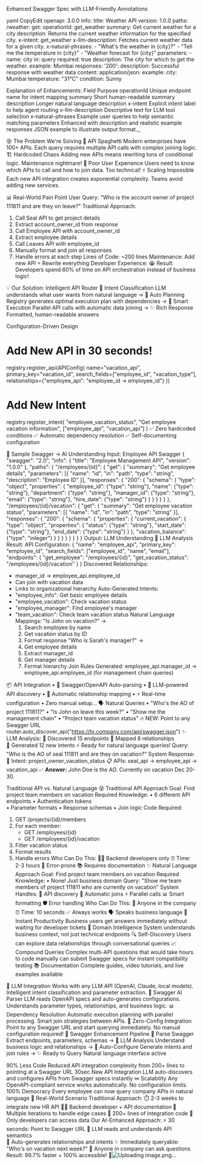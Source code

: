 Enhanced Swagger Spec with LLM-Friendly Annotations

yaml
CopyEdit
openapi: 3.0.0
info:
  title: Weather API
  version: 1.0.0
paths:
  /weather:
    get:
      operationId: get_weather
      summary: Get current weather for a city
      description: Returns the current weather information for the specified city.
      x-intent: get_weather
      x-llm-description: Fetches current weather data for a given city.
      x-natural-phrases:
        - "What's the weather in {city}?"
        - "Tell me the temperature in {city}"
        - "Weather forecast for {city}"
      parameters:
        - name: city
          in: query
          required: true
          description: The city for which to get the weather.
          example: Mumbai
      responses:
        '200':
          description: Successful response with weather data
          content:
            application/json:
              example:
                city: Mumbai
                temperature: "31°C"
                condition: Sunny

Explanation of Enhancements:
Field	Purpose
operationId	Unique endpoint name for intent mapping
summary	Short human-readable summary
description	Longer natural language description
x-intent	Explicit intent label to help agent routing
x-llm-description	Descriptive text for LLM tool selection
x-natural-phrases	Example user queries to help semantic matching
parameters	Enhanced with description and realistic example
responses	JSON example to illustrate output format.,,



😵 The Problem We're Solving
🍝 API Spaghetti
Modern enterprises have 100+ APIs. Each query requires multiple API calls with complex joining logic.
🏗️ Hardcoded Chaos
Adding new APIs means rewriting tons of conditional logic. Maintenance nightmare!
🤷 Poor User Experience
Users need to know which APIs to call and how to join data. Too technical!
⚡ Scaling Impossible
Each new API integration creates exponential complexity. Teams avoid adding new services.

📊 Real-World Pain Point
User Query: "Who is the account owner of project 111811 and are they on leave?"
Traditional Approach:
1. Call Seal API to get project details
2. Extract account_owner_id from response  
3. Call Employee API with account_owner_id
4. Extract employee details
5. Call Leaves API with employee_id
6. Manually format and join all responses
7. Handle errors at each step
Lines of Code: ~200 lines
Maintenance: Add new API = Rewrite everything
Developer Experience: 😭
Result: Developers spend 60% of time on API orchestration instead of business logic!


💡 Our Solution: Intelligent API Router
🎯 Intent Classification
LLM understands what user wants from natural language
→
🔧 Auto Planning
Registry generates optimal execution plan with dependencies
→
🚀 Smart Execution
Parallel API calls with automatic data joining
→
✨ Rich Response
Formatted, human-readable answers


Configuration-Driven Design
# Add New API in 30 seconds!
registry.register_api(APIConfig(
    name="vacation_api",
    primary_key="vacation_id", 
    search_fields=["employee_id", "vacation_type"],
    relationships={"employee_api": "employee_id -> employee_id"}
))
# Add New Intent
registry.register_intent(
    "employee_vacation_status",
    "Get employee vacation information", 
    ["employee_api", "vacation_api"]
)
✅ Zero hardcoded conditions
✅ Automatic dependency resolution
✅ Self-documenting configuration



📄 Sample Swagger → AI Understanding
Input: Employee API Swagger
{
  "swagger": "2.0",
  "info": {
    "title": "Employee Management API",
    "version": "1.0.0"
  },
  "paths": {
    "/employees/{id}": {
      "get": {
        "summary": "Get employee details",
        "parameters": [{
          "name": "id",
          "in": "path", 
          "type": "string",
          "description": "Employee ID"
        }],
        "responses": {
          "200": {
            "schema": {
              "type": "object",
              "properties": {
                "employee_id": {"type": "string"},
                "name": {"type": "string"},
                "department": {"type": "string"},
                "manager_id": {"type": "string"},
                "email": {"type": "string"},
                "hire_date": {"type": "string"}
              }
            }
          }
        }
      }
    },
    "/employees/{id}/vacation": {
      "get": {
        "summary": "Get employee vacation status",
        "parameters": [{
          "name": "id",
          "in": "path",
          "type": "string"
        }],
        "responses": {
          "200": {
            "schema": {
              "properties": {
                "current_vacation": {
                  "type": "object",
                  "properties": {
                    "status": {"type": "string"},
                    "start_date": {"type": "string"},
                    "end_date": {"type": "string"}
                  }
                },
                "vacation_balance": {"type": "integer"}
              }
            }
          }
        }
      }
    }
  }
}
Output: LLM Understanding
🧠 LLM Analysis Result:
API Configuration:
{
  "name": "employee_api",
  "primary_key": "employee_id",
  "search_fields": ["employee_id", "name", "email"],
  "endpoints": {
    "get_employee": "/employees/{id}",
    "get_vacation_status": "/employees/{id}/vacation"
  }
}
Discovered Relationships:
- manager_id → employee_api.employee_id
- Can join with vacation data
- Links to organizational hierarchy
Auto-Generated Intents:
- "employee_info": Get basic employee details
- "employee_vacation": Check vacation status  
- "employee_manager": Find employee's manager
- "team_vacation": Check team vacation status
Natural Language Mappings:
"Is John on vacation?" → 
  1. Search employee by name
  2. Get vacation status by ID
  3. Format response
"Who is Sarah's manager?" →
  1. Get employee details
  2. Extract manager_id  
  3. Get manager details
  4. Format hierarchy
Join Rules Generated:
employee_api.manager_id → employee_api.employee_id
(for management chain queries)



📦 API Integration
• 📄 Swagger/OpenAPI Auto-parsing
• 🤖 LLM-powered API discovery
• 🔗 Automatic relationship mapping
• ⚡ Real-time configuration
• Zero manual setup...
🗣️ Natural Queries
• "Who's the AO of project 111811?"
• "Is John on leave this week?"
• "Show me the management chain"
• "Project team vacation status"
🔥 NEW: Point to any Swagger URL
router.auto_discover_api("https://hr.company.com/api/swagger.json")
✨ LLM Analysis:
🎯 Discovered 15 endpoints
🔗 Mapped 8 relationships  
📝 Generated 12 new intents
⚡ Ready for natural language queries!
Query: "Who is the AO of seal 111811 and are they on vacation?"
System Response:
🎯 Intent: project_owner_vacation_status
📋 APIs: seal_api → employee_api → vacation_api
✅ **Answer:** John Doe is the AO. Currently on vacation Dec 20-30.


Traditional API vs. Natural Language
😵 Traditional API Approach
Goal: Find project team members on vacation
Required Knowledge:
• 6 different API endpoints
• Authentication tokens  
• Parameter formats
• Response schemas
• Join logic
Code Required:
1. GET /projects/{id}/members
2. For each member:
   - GET /employees/{id}
   - GET /employees/{id}/vacation
3. Filter vacation status
4. Format results
5. Handle errors
Who Can Do This:
👨‍💻 Backend developers only
⏰ Time: 2-3 hours
🐛 Error-prone
📚 Requires documentation
✨ Natural Language Approach
Goal: Find project team members on vacation
Required Knowledge:
• None! Just business domain
Query:
"Show me team members of project 111811 
who are currently on vacation"
System Handles:
🤖 API discovery
🔗 Automatic joins
⚡ Parallel calls
📊 Smart formatting
🛡️ Error handling
Who Can Do This:
👥 Anyone in the company
⏰ Time: 10 seconds
✅ Always works
🗣️ Speaks business language
🚀 Instant Productivity
Business users get answers immediately without waiting for developer tickets
🧠 Domain Intelligence
System understands business context, not just technical endpoints
🔍 Self-Discovery
Users can explore data relationships through conversational queries
📈 Compound Queries
Complex multi-API questions that would take hours to code manually
can submit Swagger specs for instant compatibility testing
📚 Documentation
Complete guides, video tutorials, and live examples available


🧠 LLM Integration
Works with any LLM API (OpenAI, Claude, local models). Intelligent intent classification and parameter extraction.
📄 Swagger AI Parser
LLM reads OpenAPI specs and auto-generates configurations. Understands parameter types, relationships, and business logic.
📊 Dependency Resolution
Automatic execution planning with parallel processing. Smart join strategies between APIs.
🔌 Zero-Config Integration
Point to any Swagger URL and start querying immediately. No manual configuration required!
🚀 Swagger Enhancement Pipeline
📄 Parse Swagger
Extract endpoints, parameters, schemas
→
🤖 LLM Analysis
Understand business logic and relationships
→
🔗 Auto-Configure
Generate intents and join rules
→
✨ Ready to Query
Natural language interface active


90%
Less Code
Reduced API integration complexity from 200+ lines to pointing at a Swagger URL
30sec
New API Integration
LLM auto-discovers and configures APIs from Swagger specs instantly
∞
Scalability
Any OpenAPI-compliant service works automatically. No configuration limits.
100%
Democracy
Every employee can now query company APIs in natural language
🎯 Real-World Scenario
Traditional Approach:
⏱️  2-3 weeks to integrate new HR API
👨‍💻 Backend developer + API documentation
🐛 Multiple iterations to handle edge cases
📝 200+ lines of integration code
🚫 Only developers can access data
Our AI-Enhanced Approach:
⚡ 30 seconds: Point to Swagger URL
🤖 LLM reads and understands API semantics  
🔗 Auto-generates relationships and intents
✨ Immediately queryable: "Who's on vacation next week?"
👥 Anyone in company can ask questions
Result: 99.7% faster + 100% accessible! 🚀![Uploading image.png…]()
